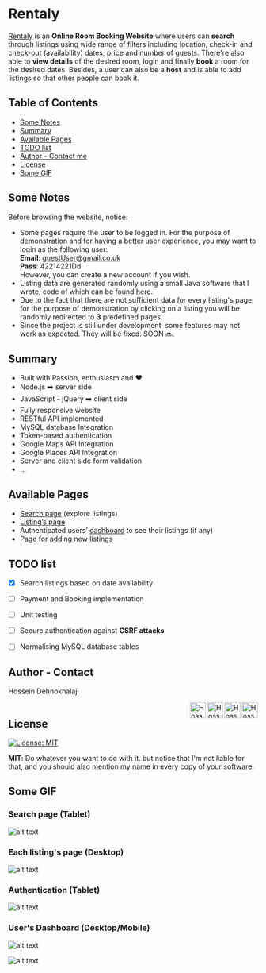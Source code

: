# Rentaly 

[Rentaly](https://www.rentaly.co.uk) is an **Online Room Booking Website** where users can **search** through listings using wide range of filters including location, check-in and check-out (availability) dates, price and number of guests. There're also able to **view details** of the desired room, login and finally **book** a room for the desired dates. Besides, a user can also be a **host** and is able to add listings so that other people can book it. 

Table of Contents
--
- [Some Notes](#some-notes)
- [Summary](#summary)
- [Available Pages](#available-pages)
- [TODO list](#todo-list)
- [Author - Contact me](#author---contact)
- [License](#license)
- [Some GIF](#some-gif)

## Some Notes  
Before browsing the website, notice:  
* Some pages require the user to be logged in. For the purpose of demonstration and for having a better user experience, you may want to login as the following user:  
	**Email**: guestUser@gmail.co.uk  
	**Pass**: 42214221Dd  
	However, you can create a new account if you wish.  
* Listing data are generated randomly using a small Java software that I wrote, code of which can be found [here](https://gist.github.com/iamhosseindhv/1eb775b4a2bcda31fd3c834d0eb9208c).
* Due to the fact that there are not sufficient data for every listing's page, for the purpose of demonstration by clicking on a listing you will be randomly redirected to **3** predefined pages.
* Since the project is still under development, some features may not work as expected. They will be fixed. SOON 🔜.


## Summary
* Built with Passion, enthusiasm and ❤️
* Node.js ➡️ server side
* JavaScript - jQuery ➡️ client side
* Fully responsive website 
* RESTful API implemented 
* MySQL database Integration
* Token-based authentication
* Google Maps API Integration
* Google Places API Integration
* Server and client side form validation
* …



## Available Pages
* [Search page](http://www.rentaly.co.uk) (explore listings)
* [Listing’s page](http://www.rentaly.co.uk/rooms/10)
* Authenticated users’ [dashboard](http://www.rentaly.co.uk/dashboard) to see their listings (if any)
* Page for [adding new listings](http://www.rentaly.co.uk/edit/new-listing)



## TODO list
- [x] Search listings based on date availability
- [ ] Payment and Booking implementation
- [ ] Unit testing
- [ ] Secure authentication against **CSRF attacks**
- [ ] Normalising MySQL database tables


## Author - Contact
Hossein Dehnokhalaji

<a href="https://www.facebook.com/iamhosseindhv"><img src="https://github.com/iamhosseindhv/Rentaly/blob/master/Gifs/facebook.png" alt="Hossein Dehnokhalaji Linkedin profile" align="right" width="32" height="32"/></a>
<a href="https://www.instagram.com/iamhosseindhv"><img src="https://github.com/iamhosseindhv/Rentaly/blob/master/Gifs/instagram.png" alt="Hossein Dehnokhalaji Linkedin profile" align="right" width="32" height="32"/></a>
<a href="https://www.linkedin.com/in/iamhosseindhv"><img src="https://github.com/iamhosseindhv/Rentaly/blob/master/Gifs/linkedin.png" alt="Hossein Dehnokhalaji Linkedin profile" align="right" width="32" height="32"/></a>
<a href="mailto:hossein.dehnavi98@yahoo.com"><img src="https://github.com/iamhosseindhv/Rentaly/blob/master/Gifs/contact.png" alt="Hossein Dehnokhalaji email address" align="right" width="32" height="32"/></a>
<img src="https://fuckdistance.herokuapp.com/githubcounter" alt="" width="1" height="1"/>

## License
[![License: MIT](https://img.shields.io/badge/License-MIT-yellow.svg)](https://opensource.org/licenses/MIT)

**MIT**: Do whatever you want to do with it. but notice that I'm not liable for that, and you should also mention my name in every copy of your software.


## Some GIF
### Search page (Tablet)  
![alt text](https://github.com/iamhosseindhv/NodeWeb/blob/master/Gifs/search-tablet.gif "Search page on Tablet")



### Each listing's page (Desktop)
![alt text](https://github.com/iamhosseindhv/NodeWeb/blob/master/Gifs/rooms-desktop.gif "Rooms page on Desktop")



### Authentication (Tablet)
![alt text](https://github.com/iamhosseindhv/NodeWeb/blob/master/Gifs/login-tablet.gif "Login page on Tablet")



### User's Dashboard (Desktop/Mobile)
![alt text](https://github.com/iamhosseindhv/NodeWeb/blob/master/Gifs/dashboard-desktop.gif "Dashboard page on Desktop")

![alt text](https://github.com/iamhosseindhv/NodeWeb/blob/master/Gifs/dashboard-tablet.gif "Dashboard page on Tablet")
